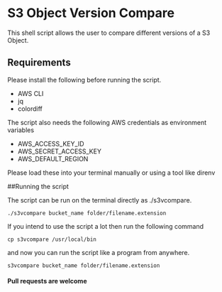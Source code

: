 # S3 Object Version Compare

This shell script allows the user to compare different versions of a S3 Object.

## Requirements

 Please install the following before running the script.
  
 - AWS CLI
 - jq
 - colordiff
 
 
 
 The script also needs the following AWS credentials as environment variables  
 - AWS_ACCESS_KEY_ID
 - AWS_SECRET_ACCESS_KEY
 - AWS_DEFAULT_REGION
 
 Please load these into your terminal manually or using a tool like direnv
 
##Running the script

The script can be run on the terminal directly as ./s3vcompare.

`./s3vcompare bucket_name folder/filename.extension` 

If you intend to use the script a lot then run the following command

`cp s3vcompare /usr/local/bin`

and now you can run the script like a program from anywhere.

`s3vcompare bucket_name folder/filename.extension` 
 
 #### Pull requests are welcome
 